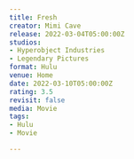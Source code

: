 ```yaml
---
title: Fresh
creator: Mimi Cave
release: 2022-03-04T05:00:00Z
studios:
- Hyperobject Industries
- Legendary Pictures
format: Hulu
venue: Home
date: 2022-03-10T05:00:00Z
rating: 3.5
revisit: false
media: Movie
tags:
- Hulu
- Movie

---
```

